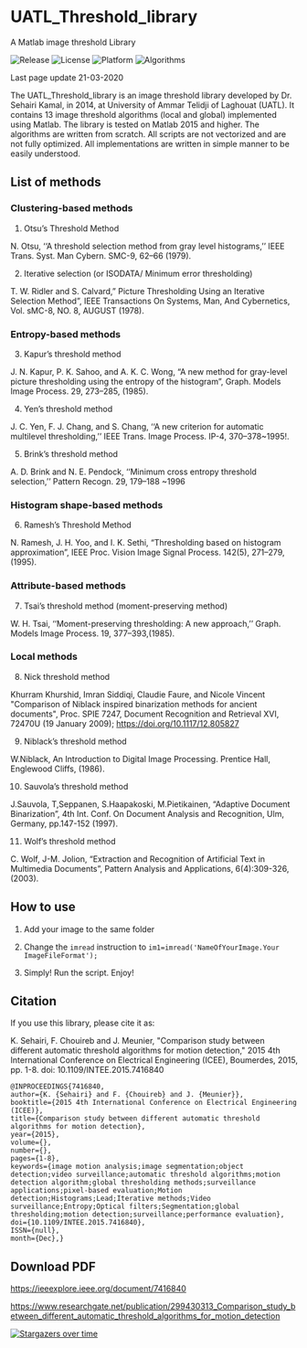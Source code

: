 # UATL_Threshold_library
A Matlab image threshold Library

![Release](https://img.shields.io/badge/Release-1.0.0-red.svg) ![License](https://img.shields.io/badge/License-MIT-green.svg) ![Platform](https://img.shields.io/badge/Platform-Windows-blue.svg) ![Algorithms](https://img.shields.io/badge/Algorithms-11-black.svg)

Last page update 21-03-2020

The UATL_Threshold_library is an image threshold library developed by Dr. Sehairi Kamal, in 2014, at University of Ammar Telidji of Laghouat (UATL). 
It contains 13 image threshold algorithms (local and global) implemented using Matlab. 
The library is tested on Matlab 2015 and higher.
The algorithms are written from scratch. All scripts are not vectorized and are not fully optimized.
All implementations are written in simple manner to be easily understood.

## List of methods

### Clustering-based methods

  1. Otsu’s Threshold Method
  
N. Otsu, ‘‘A threshold selection method from gray level histograms,’’ IEEE Trans. Syst. Man Cybern. SMC-9, 62–66 (1979).

  2. Iterative selection (or ISODATA/ Minimum error thresholding)
  
T. W. Ridler and S. Calvard,” Picture Thresholding Using an Iterative Selection Method”, IEEE Transactions On Systems, Man, And Cybernetics, Vol. sMC-8, NO. 8, AUGUST (1978).

### Entropy-based methods

  3. Kapur’s threshold method
  
J. N. Kapur, P. K. Sahoo, and A. K. C. Wong, “A new method for gray-level picture thresholding using the entropy of the histogram”, Graph. Models Image Process. 29, 273–285, (1985).

  4. Yen’s threshold method
  
J. C. Yen, F. J. Chang, and S. Chang, ‘‘A new criterion for automatic multilevel thresholding,’’ IEEE Trans. Image Process. IP-4, 370–378~1995!.

  5. Brink’s threshold method
  
A. D. Brink and N. E. Pendock, ‘‘Minimum cross entropy threshold selection,’’ Pattern Recogn. 29, 179–188 ~1996

### Histogram shape-based methods

   6. Ramesh’s Threshold Method

N. Ramesh, J. H. Yoo, and I. K. Sethi, “Thresholding based on histogram approximation”, IEEE Proc. Vision Image Signal Process. 142(5), 271–279, (1995).

### Attribute-based methods

  7. Tsai’s threshold method (moment-preserving method)

W. H. Tsai, ‘‘Moment-preserving thresholding: A new approach,’’ Graph. Models Image Process. 19, 377–393,(1985).
  
### Local methods
  8. Nick threshold method

Khurram Khurshid, Imran Siddiqi, Claudie Faure, and Nicole Vincent "Comparison of Niblack inspired binarization methods for ancient documents", Proc. SPIE 7247, Document Recognition and Retrieval XVI, 72470U (19 January 2009); https://doi.org/10.1117/12.805827 

   9. Niblack’s threshold method

W.Niblack, An Introduction to Digital Image Processing. Prentice Hall, Englewood Cliffs, (1986).

   10. Sauvola’s threshold method 

J.Sauvola, T,Seppanen, S.Haapakoski, M.Pietikainen, “Adaptive Document Binarization”, 4th Int. Conf. On Document Analysis and Recognition, Ulm, Germany, pp.147-152 (1997).

  11. Wolf’s threshold method

C. Wolf, J-M. Jolion, “Extraction and Recognition of Artificial Text in Multimedia Documents”, Pattern Analysis and Applications, 6(4):309-326, (2003).


## How to use

1. Add your image to the same folder 

2. Change the `imread` instruction to `im1=imread('NameOfYourImage.Your ImageFileFormat');`

3. Simply! Run the script. Enjoy!

## Citation

If you use this library, please cite it as:

K. Sehairi, F. Chouireb and J. Meunier, "Comparison study between different automatic threshold algorithms for motion detection," 2015 4th International Conference on Electrical Engineering (ICEE), Boumerdes, 2015, pp. 1-8. doi: 10.1109/INTEE.2015.7416840
```
@INPROCEEDINGS{7416840,
author={K. {Sehairi} and F. {Chouireb} and J. {Meunier}},
booktitle={2015 4th International Conference on Electrical Engineering (ICEE)},
title={Comparison study between different automatic threshold algorithms for motion detection},
year={2015},
volume={},
number={},
pages={1-8},
keywords={image motion analysis;image segmentation;object detection;video surveillance;automatic threshold algorithms;motion detection algorithm;global thresholding methods;surveillance applications;pixel-based evaluation;Motion detection;Histograms;Lead;Iterative methods;Video surveillance;Entropy;Optical filters;Segmentation;global thresholding;motion detection;surveillance;performance evaluation},
doi={10.1109/INTEE.2015.7416840},
ISSN={null},
month={Dec},} 
```

## Download PDF

https://ieeexplore.ieee.org/document/7416840 

https://www.researchgate.net/publication/299430313_Comparison_study_between_different_automatic_threshold_algorithms_for_motion_detection

[![Stargazers over time](https://starchart.cc/SEHAIRIKamal/A-Matlab-image-threshold-Library.svg)](https://starchart.cc/SEHAIRIKamal/A-Matlab-image-threshold-Library)
